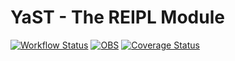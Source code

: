 # YaST - The REIPL Module #

[![Workflow Status](https://github.com/yast/yast-reipl/workflows/CI/badge.svg?branch=master)](
https://github.com/yast/yast-reipl/actions?query=branch%3Amaster)
[![OBS](https://github.com/yast/yast-reipl/actions/workflows/submit.yml/badge.svg)](https://github.com/yast/yast-reipl/actions/workflows/submit.yml)
[![Coverage Status](https://img.shields.io/coveralls/yast/yast-reipl.svg)](https://coveralls.io/r/yast/yast-reipl?branch=master)
